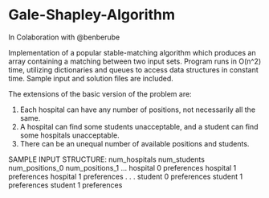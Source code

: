 # Gale-Shapley-Algorithm 

In Colaboration with @benberube

Implementation of a popular stable-matching algorithm which produces an array containing a matching between two input sets. Program runs in O(n^2) time, utilizing dictionaries and queues to access data structures in constant time. Sample input and solution files are included.   

The extensions of the
basic version of the problem are:
1. Each hospital can have any number of positions, not necessarily all the same.
2. A hospital can find some students unacceptable, and a student can find some
hospitals unacceptable.
3. There can be an unequal number of available positions and students.


SAMPLE INPUT STRUCTURE:
num_hospitals num_students
num_positions_0 num_positions_1 ...
hospital 0 preferences
hospital 1 preferences
hospital 1 preferences
.
.
.
student 0 preferences
student 1 preferences
student 1 preferences

